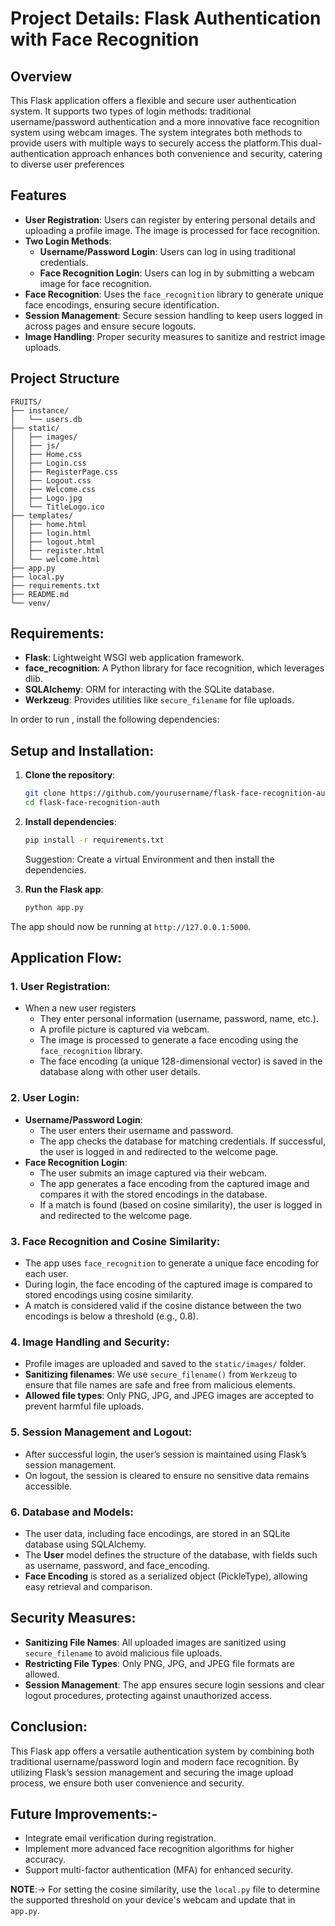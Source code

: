 # Project Details: Flask Authentication with Face Recognition

## Overview
This Flask application offers a flexible and secure user authentication system. It supports two types of login methods: traditional username/password authentication and a more innovative face recognition system using webcam images. The system integrates both methods to provide users with multiple ways to securely access the platform.This dual-authentication approach enhances both convenience and security, catering to diverse user preferences

## Features
- **User Registration**: Users can register by entering personal details and uploading a profile image. The image is processed for face recognition.
- **Two Login Methods**:
  - **Username/Password Login**: Users can log in using traditional credentials.
  - **Face Recognition Login**: Users can log in by submitting a webcam image for face recognition.
- **Face Recognition**: Uses the `face_recognition` library to generate unique face encodings, ensuring secure identification.
- **Session Management**: Secure session handling to keep users logged in across pages and ensure secure logouts.
- **Image Handling**: Proper security measures to sanitize and restrict image uploads.

## Project Structure

```text
FRUITS/
├── instance/
│   └── users.db
├── static/
│   ├── images/
│   ├── js/
│   ├── Home.css
│   ├── Login.css
│   ├── RegisterPage.css
│   ├── Logout.css
│   ├── Welcome.css
│   ├── Logo.jpg
│   └── TitleLogo.ico
├── templates/
│   ├── home.html
│   ├── login.html
│   ├── logout.html
│   ├── register.html
│   └── welcome.html
├── app.py
├── local.py
├── requirements.txt
├── README.md
└── venv/
```


## Requirements:
- **Flask**: Lightweight WSGI web application framework.
- **face_recognition**: A Python library for face recognition, which leverages dlib.
- **SQLAlchemy**: ORM for interacting with the SQLite database.
- **Werkzeug**: Provides utilities like `secure_filename` for file uploads.

In order to run , install the following dependencies:


## Setup and Installation:

1. **Clone the repository**:
    ```bash
    git clone https://github.com/yourusername/flask-face-recognition-auth.git
    cd flask-face-recognition-auth
    ```

2. **Install dependencies**:
    ```bash
    pip install -r requirements.txt
    ```
    Suggestion: Create a virtual Environment and then install the dependencies.

3. **Run the Flask app**:
    ```bash
    python app.py
    ```

The app should now be running at `http://127.0.0.1:5000`.

## Application Flow:

### 1. User Registration:
- When a new user registers
  - They enter personal information (username, password, name, etc.).
  - A profile picture is captured via webcam.
  - The image is processed to generate a face encoding using the `face_recognition` library.
  - The face encoding (a unique 128-dimensional vector) is saved in the database along with other user details.

### 2. User Login:
- **Username/Password Login**:
  - The user enters their username and password.
  - The app checks the database for matching credentials. If successful, the user is logged in and redirected to the welcome page.
- **Face Recognition Login**:
  - The user submits an image captured via their webcam.
  - The app generates a face encoding from the captured image and compares it with the stored encodings in the database.
  - If a match is found (based on cosine similarity), the user is logged in and redirected to the welcome page.

### 3. Face Recognition and Cosine Similarity:
- The app uses `face_recognition` to generate a unique face encoding for each user.
- During login, the face encoding of the captured image is compared to stored encodings using cosine similarity.
- A match is considered valid if the cosine distance between the two encodings is below a threshold (e.g., 0.8).

### 4. Image Handling and Security:
- Profile images are uploaded and saved to the `static/images/` folder.
- **Sanitizing filenames**: We use `secure_filename()` from `Werkzeug` to ensure that file names are safe and free from malicious elements.
- **Allowed file types**: Only PNG, JPG, and JPEG images are accepted to prevent harmful file uploads.

### 5. Session Management and Logout:
- After successful login, the user’s session is maintained using Flask’s session management.
- On logout, the session is cleared to ensure no sensitive data remains accessible.

### 6. Database and Models:
- The user data, including face encodings, are stored in an SQLite database using SQLAlchemy.
- The **User** model defines the structure of the database, with fields such as username, password, and face_encoding.
- **Face Encoding** is stored as a serialized object (PickleType), allowing easy retrieval and comparison.

## Security Measures:
- **Sanitizing File Names**: All uploaded images are sanitized using `secure_filename` to avoid malicious file uploads.
- **Restricting File Types**: Only PNG, JPG, and JPEG file formats are allowed.
- **Session Management**: The app ensures secure login sessions and clear logout procedures, protecting against unauthorized access.

## Conclusion:
This Flask app offers a versatile authentication system by combining both traditional username/password login and modern face recognition. By utilizing Flask’s session management and securing the image upload process, we ensure both user convenience and security.

## Future Improvements:-
- Integrate email verification during registration.
- Implement more advanced face recognition algorithms for higher accuracy.
- Support multi-factor authentication (MFA) for enhanced security.

**NOTE**:->
For setting the cosine similarity, use the `local.py` file to determine the supported threshold on your device's webcam and update that in `app.py`.


